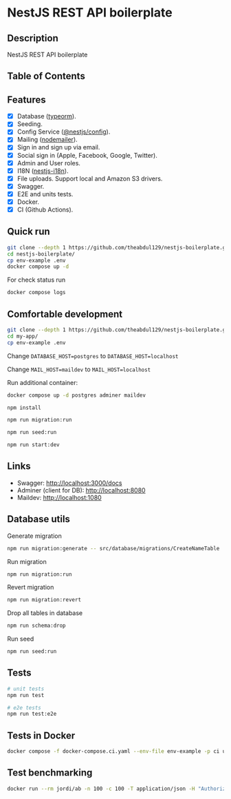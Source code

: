 # NestJS REST API boilerplate
## Description 

NestJS REST API boilerplate

## Table of Contents 

## Features

- [x] Database ([typeorm](https://www.npmjs.com/package/typeorm)).
- [x] Seeding.
- [x] Config Service ([@nestjs/config](https://www.npmjs.com/package/@nestjs/config)).
- [x] Mailing ([nodemailer](https://www.npmjs.com/package/nodemailer)).
- [x] Sign in and sign up via email.
- [x] Social sign in (Apple, Facebook, Google, Twitter).
- [x] Admin and User roles.
- [x] I18N ([nestjs-i18n](https://www.npmjs.com/package/nestjs-i18n)).
- [x] File uploads. Support local and Amazon S3 drivers.
- [x] Swagger.
- [x] E2E and units tests.
- [x] Docker.
- [x] CI (Github Actions).

## Quick run

```bash
git clone --depth 1 https://github.com/theabdul129/nestjs-boilerplate.git
cd nestjs-boilerplate/
cp env-example .env
docker compose up -d
```

For check status run

```bash
docker compose logs
```

## Comfortable development

```bash
git clone --depth 1 https://github.com/theabdul129/nestjs-boilerplate.git
cd my-app/
cp env-example .env
```

Change `DATABASE_HOST=postgres` to `DATABASE_HOST=localhost`

Change `MAIL_HOST=maildev` to `MAIL_HOST=localhost`

Run additional container:

```bash
docker compose up -d postgres adminer maildev
```

```bash
npm install

npm run migration:run

npm run seed:run

npm run start:dev
```

## Links

- Swagger: <http://localhost:3000/docs>
- Adminer (client for DB): <http://localhost:8080>
- Maildev: <http://localhost:1080>

## Database utils

Generate migration

```bash
npm run migration:generate -- src/database/migrations/CreateNameTable
```

Run migration

```bash
npm run migration:run
```

Revert migration

```bash
npm run migration:revert
```

Drop all tables in database

```bash
npm run schema:drop
```

Run seed

```bash
npm run seed:run
```

## Tests

```bash
# unit tests
npm run test

# e2e tests
npm run test:e2e
```

## Tests in Docker

```bash
docker compose -f docker-compose.ci.yaml --env-file env-example -p ci up --build --exit-code-from api && docker compose -p ci rm -svf
```

## Test benchmarking

```bash
docker run --rm jordi/ab -n 100 -c 100 -T application/json -H "Authorization: Bearer USER_TOKEN" -v 2 http://<server_ip>:3000/api/v1/users
```

